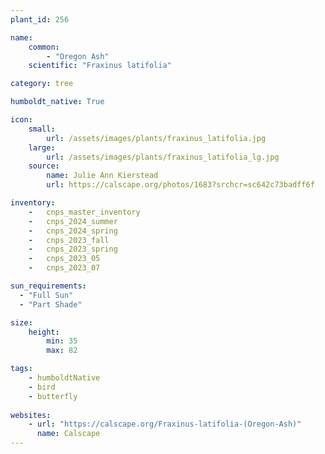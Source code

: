 ```yaml
---
plant_id: 256 

name: 
    common: 
        - "Oregon Ash"    
    scientific: "Fraxinus latifolia"    

category: tree

humboldt_native: True

icon: 
    small: 
        url: /assets/images/plants/fraxinus_latifolia.jpg 
    large: 
        url: /assets/images/plants/fraxinus_latifolia_lg.jpg 
    source: 
        name: Julie Ann Kierstead 
        url: https://calscape.org/photos/1683?srchcr=sc642c73badff6f 

inventory: 
    -   cnps_master_inventory
    -   cnps_2024_summer
    -   cnps_2024_spring
    -   cnps_2023_fall
    -   cnps_2023_spring
    -   cnps_2023_05 
    -   cnps_2023_07 

sun_requirements:
  - "Full Sun"
  - "Part Shade"

size:
    height: 
        min: 35 
        max: 82

tags:
    - humboldtNative
    - bird
    - butterfly
 
websites: 
    - url: "https://calscape.org/Fraxinus-latifolia-(Oregon-Ash)"
      name: Calscape
---
```

